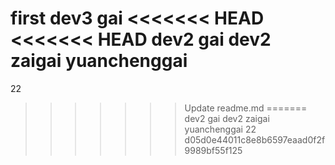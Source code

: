 first
dev3 gai
<<<<<<< HEAD
<<<<<<< HEAD
dev2 gai
dev2 zaigai
yuanchenggai
=======
22
>>>>>>> Update readme.md
=======
dev2 gai
dev2 zaigai
yuanchenggai
22
>>>>>>> d05d0e44011c8e8b6597eaad0f2f9989bf55f125
